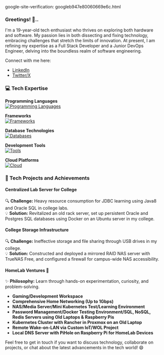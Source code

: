 <head><meta name="google-site-verification" content="5a7Km5KSDmHFNw2jrQpJaphMr9J5vjq7ty4CRMsyQSw" />google-site-verification: googleb947e80060669e6c.html</head>



### Greetings! 👋..

I'm a 19-year-old tech enthusiast who thrives on exploring both hardware and software. My passion lies in both dissecting and fixing technology, embracing challenges that stretch the limits of innovation. At present, I am refining my expertise as a Full Stack Developer and a Junior DevOps Engineer, delving into the boundless realm of software engineering.

Connect with me here:
- [LinkedIn](https://www.linkedin.com/in/prakash-anandakumar/)
- [Twitter/X](https://x.com/prakaxh2005)

### 💻 Tech Expertise

**Programming Languages**<br>
[![Programming Languages](https://skillicons.dev/icons?i=ts,js,bash,java,c,html5)](https://skillicons.dev)<br>

**Frameworks**<br>
[![Frameworks](https://skillicons.dev/icons?i=react,next,tailwind,express,discordjs,prisma)](https://skillicons.dev)<br>

**Database Technologies**<br>
[![Databases](https://skillicons.dev/icons?i=postgres,redis,mongo,mysql)](https://skillicons.dev)<br>

**Development Tools**<br>
[![Tools](https://skillicons.dev/icons?i=neovim,git,docker,linux,nginx)](https://skillicons.dev)<br>

**Cloud Platforms**<br>
[![Cloud](https://skillicons.dev/icons?i=aws,gcp,cloudflare,netlify,vercel)](https://skillicons.dev)<br>

### 🚀 Tech Projects and Achievements

#### Centralized Lab Server for College
🔍 **Challenge:** Heavy resource consumption for JDBC learning using Java8 and Oracle SQL in college labs.  
💡 **Solution:** Revitalized an old rack server, set up persistent Oracle and Postgres SQL databases using Docker on an Ubuntu server in my college.

#### College Storage Infrastructure
🔍 **Challenge:** Ineffective storage and file sharing through USB drives in my college.  
💡 **Solution:** Constructed and deployed a mirrored RAID NAS server with TrueNAS Free, and configured a firewall for campus-wide NAS accessibility.

#### HomeLab Ventures 🏡
✨ **Philosophy:** Learn through hands-on experimentation, curiosity, and problem-solving.

- **Gaming/Development Workspace**
- **Comprehensive Home Networking (Up to 1Gbps)**
- **NAS/Media Server/Mini Kubernetes Test/Learning Environment**
- **Password Management/Docker Testing Environment/SQL, NoSQL, Redis Servers using Old Laptops & Raspberry Pis**
- **Kubernetes Cluster with Rancher in Proxmox on an Old Laptop**
- **Remote Wake-on-LAN via Custom IoT/WOL Project**
- **Local DNS Server with PiHole on Raspberry Pi for HomeLab Devices**

Feel free to get in touch if you want to discuss technology, collaborate on projects, or chat about the latest advancements in the tech world! 😄
